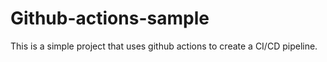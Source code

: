 # Github-actions-sample
This is a simple project that uses github actions to create a CI/CD pipeline. 

